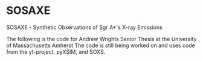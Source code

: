 # SOSAXE
SOSAXE - Synthetic Observations of Sgr A*'s X-ray Emissions

The following is the code for Andrew Wrights Senior Thesis at the University of Massachusetts Amherst
The code is still being worked on and uses code from the  yt-project, pyXSIM, and SOXS.


